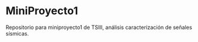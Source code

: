 # MiniProyecto1
Repositorio para miniproyecto1 de TSIII, análisis caracterización de señales sísmicas. 
